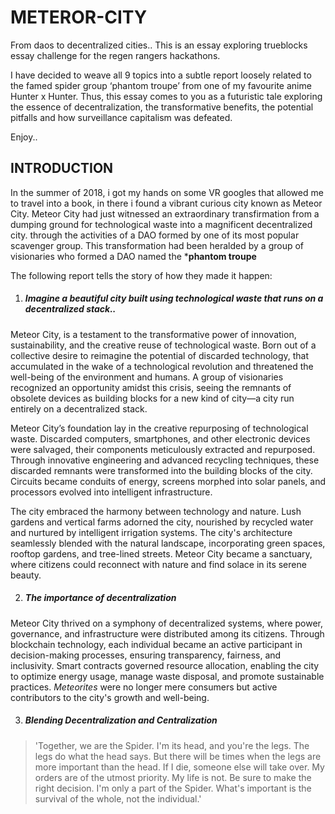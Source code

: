 # METEROR-CITY
From daos to decentralized cities.. This is an essay exploring trueblocks essay challenge for the regen rangers hackathons.

I have decided to weave all 9 topics into a subtle report loosely related to the famed spider group ‘phantom troupe’ from one of my favourite anime Hunter x Hunter. Thus, this essay comes to you as a futuristic tale exploring the essence of decentralization, the transformative benefits, the potential pitfalls and how surveillance capitalism was defeated.
 
Enjoy..

## INTRODUCTION

In the summer of 2018, i got my hands on some VR googles that allowed me to travel into a book, in there i found a vibrant curious city known as Meteor City. Meteor City had just witnessed an extraordinary transfirmation from a dumping ground for technological waste into a magnificent decentralized city. through the activities of a DAO formed by one of its most popular scavenger group. This transformation had been heralded by a group of visionaries who formed a DAO named the ***phantom troupe**

The following report tells the story of how they made it happen:

1. ##### *Imagine a beautiful city built using technological waste that runs on a decentralized stack..*

Meteor City, is a testament to the transformative power of innovation, sustainability, and the creative reuse of technological waste. Born out of a collective desire to reimagine the potential of discarded technology, that accumulated in the wake of a technological revolution and threatened the well-being of the environment and humans. A group of visionaries recognized an opportunity amidst this crisis, seeing the remnants of obsolete devices as building blocks for a new kind of city—a city run entirely on a decentralized stack. 

Meteor City’s foundation lay in the creative repurposing of technological waste. Discarded computers, smartphones, and other electronic devices were salvaged, their components meticulously extracted and repurposed. Through innovative engineering and advanced recycling techniques, these discarded remnants were transformed into the building blocks of the city. Circuits became conduits of energy, screens morphed into solar panels, and processors evolved into intelligent infrastructure.

The city embraced the harmony between technology and nature. Lush gardens and vertical farms adorned the city, nourished by recycled water and nurtured by intelligent irrigation systems. The city's architecture seamlessly blended with the natural landscape, incorporating green spaces, rooftop gardens, and tree-lined streets. Meteor City became a sanctuary, where citizens could reconnect with nature and find solace in its serene beauty.

2. ##### *The importance of decentralization*

Meteor City thrived on a symphony of decentralized systems, where power, governance, and infrastructure were distributed among its citizens. Through blockchain technology, each individual became an active participant in decision-making processes, ensuring transparency, fairness, and inclusivity. Smart contracts governed resource allocation, enabling the city to optimize energy usage, manage waste disposal, and promote sustainable practices. *Meteorites* were no longer mere consumers but active contributors to the city's growth and well-being.

3. ##### *Blending Decentralization and Centralization*
          
>'Together, we are the Spider. I'm its head, and you're the legs. The legs do what the head says. But there will be times when the legs are more important than the head. If I die, someone else will take over. My orders are of the utmost priority. My life is not. Be sure to make the right decision. I'm only a part of the Spider. What's important is the survival of the whole, not the individual.'
